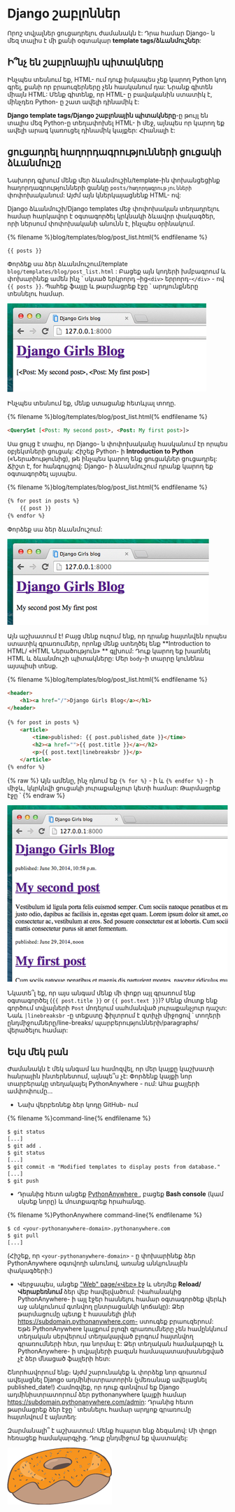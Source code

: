 # Django շաբլոններ

Որոշ տվյալներ ցուցադրելու ժամանակն է: Դրա համար Django- ն մեզ տալիս է մի քանի օգտակար **template tags/ձևանմուշներ**:

## Ի՞նչ են շաբլոնային պիտակները

Ինչպես տեսնում եք, HTML- ում դուք իսկապես չեք կարող Python կոդ գրել, քանի որ բրաուզերները չեն հասկանում դա: Նրանք գիտեն միայն HTML: Մենք գիտենք, որ HTML- ը բավականին ստատիկ է, մինչդեռ Python- ը շատ ավելի դինամիկ է:

**Django template tags/Django շաբլոնային պիտակները**-ը թույլ են տալիս մեզ Python-ը տեղափոխել HTML- ի մեջ, այնպես որ կարող եք ավելի արագ կառուցել դինամիկ կայքեր: Հիանալի է:

## ցուցադրել հաղորդագրությունների ցուցակի ձևանմուշը 

Նախորդ գլխում մենք մեր ձևանմուշին/template-ին փոխանցեցինք հաղորդագրությունների ցանկը `posts/հաղորդագրությունների ` փոփոխականում: Այժմ այն ​​կներկայացնենք HTML- ով:

Django ձևանմուշի/Django templates մեջ փոփոխական տեղադրելու համար հարկավոր է օգտագործել կրկնակի ձևավոր փակագծեր, որի ներսում փոփոխականի անունն է, ինչպես օրինակում.

{% filename %}blog/templates/blog/post_list.html{% endfilename %}

```html
{{ posts }}
```

Փորձեք սա ձեր ձևանմուշում/template `blog/templates/blog/post_list.html` : Բացեք այն կոդերի խմբագրում և փոխարինեք ամեն ինչ ՝ սկսած երկրորդ –ից`<div>` երրորդ-`</div>` - ով `{{ posts }}`. Պահեք ֆայլը և թարմացրեք էջը ՝ արդյունքները տեսնելու համար. 

![Նկար 13.1](images/step1.png)

Ինչպես տեսնում եք, մենք ստացանք հետևյալ տողը.

{% filename %}blog/templates/blog/post_list.html{% endfilename %}

```html
<QuerySet [<Post: My second post>, <Post: My first post>]>
```

Սա ցույց է տալիս, որ Django- ն փոփոխականը հասկանում էր որպես օբյեկտների ցուցակ: Հիշեք Python- ի **Introduction to Python** («Ներածությունից), թե ինչպես կարող ենք ցուցակներ ցուցադրել: Ճիշտ է, for հանգույցով: Django- ի ձևանմուշում դրանք կարող եք օգտագործել այսպես.

{% filename %}blog/templates/blog/post_list.html{% endfilename %}

```html
{% for post in posts %}
    {{ post }}
{% endfor %}
```

Փորձեք սա ձեր ձևանմուշում:

![Նկար 13.2](images/step2.png)

Այն աշխատում է! Բայց մենք ուզում ենք, որ դրանք հայտնվեն որպես ստատիկ գրառումներ, որոնք մենք ստեղծել ենք **Introduction to HTML/ «HTML Ներածություն» ** գլխում: Դուք կարող եք խառնել HTML և ձևանմուշի պիտակները: Մեր `body`-ի տարրը կունենա այսպիսի տեսք.

{% filename %}blog/templates/blog/post_list.html{% endfilename %}

```html
<header>
    <h1><a href="/">Django Girls Blog</a></h1>
</header>

{% for post in posts %}
    <article>
        <time>published: {{ post.published_date }}</time>
        <h2><a href="">{{ post.title }}</a></h2>
        <p>{{ post.text|linebreaksbr }}</p>
    </article>
{% endfor %}
```

{% raw %} Այն ամենը, ինչ դնում եք `{% for %}` - ի և `{% endfor %}` - ի միջև, կկրկնվի ցուցակի յուրաքանչյուր կետի համար: Թարմացրեք էջը ՝ {% endraw %}

![Նկար 13.3](images/step3.png)

Նկատե՞լ եք, որ այս անգամ մենք մի փոքր այլ գրառում ենք օգտագործել (`{{ post.title }}` or `{{ post.text }}`)? Մենք մուտք ենք գործում տվյալների `Post` մոդելում սահմանված յուրաքանչյուր դաշտ: Նաև `|linebreaksbr` -ը տեքստը ֆիլտրում է զտիչի միջոցով ՝ տողերի ընդմիջումները/line-breaks/ պարբերությունների/paragraphs/ վերածելու համար:

## Եվս մեկ բան

Ժամանակն է մեկ անգամ ևս համոզվել, որ մեր կայքը կաշխատի հանրային ինտերնետում, այնպե՞ս չէ: Փորձենք կայքի նոր տարբերակը տեղակայել PythonAnywhere - ում: Ահա քայլերի ամփոփումը...

* Նախ վերբեռնեք ձեր կոդը GitHub- ում

{% filename %}command-line{% endfilename %}

    $ git status
    [...]
    $ git add .
    $ git status
    [...]
    $ git commit -m "Modified templates to display posts from database."
    [...]
    $ git push
    

* Դրանից հետո անցեք [ PythonAnywhere ](https://www.pythonanywhere.com/consoles/), բացեք **Bash console** (կամ սկսեք նորը) և մուտքագրեք հրահանգը.

{% filename %}PythonAnywhere command-line{% endfilename %}

    $ cd <your-pythonanywhere-domain>.pythonanywhere.com
    $ git pull
    [...]
    

(Հիշեք, որ `<your-pythonanywhere-domain>` - ը փոխարինեք ձեր PythonAnywhere օգտվողի անունով, առանց անկյունային փակագծերի:)

* Վերջապես, անցեք ["Web" page/«Վեբ» էջ](https://www.pythonanywhere.com/web_app_setup/) և սեղմեք **Reload/Վերաբեռնում** ձեր վեբ հավելվածում: (Վահանակից PythonAnywhere- ի այլ էջեր հասնելու համար օգտագործեք վերևի աջ անկյունում գտնվող ընտրացանկի կոճակը): Ձեր թարմացումը պետք է հասանելի լինի https://subdomain.pythonanywhere.com- ստուգեք բրաուզերում: Եթե ​​PythonAnywhere կայքում բլոգի գրառումները չեն համընկնում տեղական սերվերում տեղակայված բլոգում հայտնվող գրառումների հետ, դա նորմալ է: Ձեր տեղական համակարգչի և PythonAnywhere- ի տվյալների բազան համապատասխանեցված չէ ձեր մնացած ֆայլերի հետ:

Շնորհավորում ենք։ Այժմ շարունակեք և փորձեք նոր գրառում ավելացնել Django ադմինիստրատորին (չմեռանաք ավելացնել published_date!) Համոզվեք, որ դուք գտնվում եք Django ադմինիստրատորում ձեր pythonanywhere կայքի համար https://subdomain.pythonanywhere.com/admin: Դրանից հետո թարմացրեք ձեր էջը ՝ տեսնելու համար արդյոք գրառումը հայտնվում է այնտեղ:

Զարմանալի՞ է աշխատում: Մենք հպարտ ենք ձեզանով: Մի փոքր հեռացեք համակարգչից. Դուք ընդմիջում եք վաստակել:

![Նկար 13.4](images/donut.png)